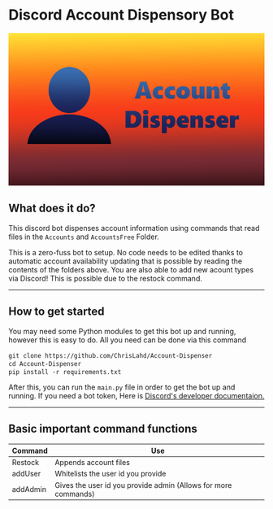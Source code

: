 # Discord Account Dispensory Bot

<p align="center">
<img height=300 src="Other Files/Illustration.png" alt="Account Dispenser">
</p>

## What does it do?

This discord bot dispenses account information using commands that read files in the ```Accounts``` and ```AccountsFree``` Folder.

This is a zero-fuss bot to setup. No code needs to be edited thanks to automatic account availability updating that is possible by reading the contents of the folders above. You are also able to add new acount types via Discord! This is possible due to the restock command.

---
## How to get started

You may need some Python modules to get this bot up and running, however this is easy to do. All you need can be done via this command

```
git clone https://github.com/ChrisLahd/Account-Dispenser
cd Account-Dispenser
pip install -r requirements.txt
```

After this, you can run the `main.py` file in order to get the bot up and running. If you need a bot token, Here is  [Discord's developer documentaion.]("https://discord.com/developers/docs/intro")

---
## Basic important command functions

| Command | Use |
| ----------- | ----------- |
| Restock | Appends account files |
| addUser | Whitelists the user id you provide |
| addAdmin | Gives the user id you provide admin (Allows for more commands)